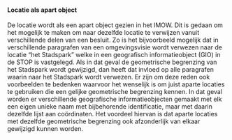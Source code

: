 #### Locatie als apart object

De locatie wordt als een apart object gezien in het IMOW. Dit is gedaan om het mogelijk te
maken om naar dezelfde locatie te verwijzen vanuit verschillende delen van een besluit. 
Zo is het bijvoorbeeld mogelijk dat in verschillende paragrafen van een omgevingsvisie 
wordt verwezen naar de locatie “het Stadspark” welke in een geografisch informatieobject (GIO) 
in de STOP is vastgelegd. Als in dat geval de geometrische begrenzing van het Stadspark wordt 
gewijzigd, dan heeft dat invloed op alle paragrafen waarin naar het Stadspark wordt verwezen. 
Er zijn om deze reden ook voorbeelden te bedenken waarvoor het wenselijk is om juist aparte 
locaties te gebruiken die een gelijke geometrische begrenzing kennen. In dat geval worden er
verschillende geografische informatieobjecten gemaakt met elk een eigen unieke naam met 
bijbehorende identificatie, maar met daarin dezelfde lijst aan coördinaten. Het voordeel 
hiervan is dat aparte locaties met dezelfde geometrische begrenzing ook afzonderlijk van 
elkaar gewijzigd kunnen worden.
